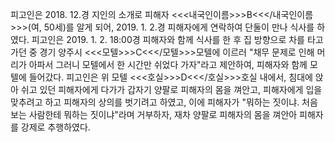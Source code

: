피고인은 2018. 12.경 지인의 소개로 피해자 <<<내국인이름>>>B<<</내국인이름>>>(여, 50세)를 알게 되어, 2019. 1. 2.경 피해자에게 연락하여 단둘이 만나 식사를 하였다.
피고인은 2019. 1. 2. 18:00경 피해자와 함께 식사를 한 후 집 방향으로 차를 타고 가던 중 경기 양주시 <<<모텔>>>C<<</모텔>>>모텔에 이르러 "채무 문제로 인해 머리가 아파서 그러니 모텔에서 한 시간만 쉬었다 가자"라고 제안하여, 피해자와 함께 모텔에 들어갔다.
피고인은 위 모텔 <<<호실>>>D<<</호실>>>호실 내에서, 침대에 앉아 쉬고 있던 피해자에게 다가가 갑자기 양팔로 피해자의 몸을 껴안고, 피해자에게 입을 맞추려고 하고 피해자의 상의를 벗기려고 하였고, 이에 피해자가 "뭐하는 짓이냐. 처음 보는 사람한테 뭐하는 짓이냐"라며 거부하자, 재차 양팔로 피해자의 몸을 껴안아 피해자를 강제로 추행하였다.